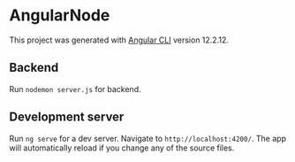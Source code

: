 # AngularNode

This project was generated with [Angular CLI](https://github.com/angular/angular-cli) version 12.2.12.

## Backend

Run `nodemon server.js` for backend.

## Development server

Run `ng serve` for a dev server. Navigate to `http://localhost:4200/`. The app will automatically reload if you change any of the source files.